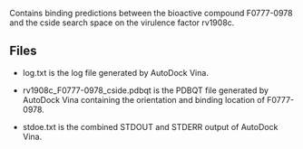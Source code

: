 Contains binding predictions between the bioactive compound F0777-0978 and the cside search space on the virulence factor rv1908c.

## Files

- log.txt is the log file generated by AutoDock Vina.

- rv1908c_F0777-0978_cside.pdbqt is the PDBQT file generated by AutoDock Vina containing the orientation and binding location of F0777-0978.

- stdoe.txt is the combined STDOUT and STDERR output of AutoDock Vina.

